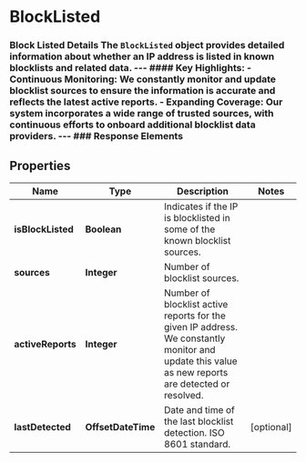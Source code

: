 

# BlockListed

### Block Listed Details  The `BlockListed` object provides detailed information about whether an IP address is listed in known blocklists and related data.   ---  #### Key Highlights: - **Continuous Monitoring**: We constantly monitor and update blocklist sources to ensure the information is accurate and reflects the latest active reports. - **Expanding Coverage**: Our system incorporates a wide range of trusted sources, with continuous efforts to onboard additional blocklist data providers.  ---  ### Response Elements 

## Properties

| Name | Type | Description | Notes |
|------------ | ------------- | ------------- | -------------|
|**isBlockListed** | **Boolean** | Indicates if the IP is blocklisted in some of the known blocklist sources. |  |
|**sources** | **Integer** | Number of blocklist sources. |  |
|**activeReports** | **Integer** | Number of blocklist active reports for the given IP address. We constantly monitor and update this value as new reports are detected or resolved. |  |
|**lastDetected** | **OffsetDateTime** | Date and time of the last blocklist detection. ISO 8601 standard. |  [optional] |



